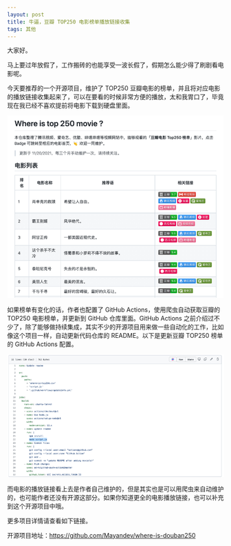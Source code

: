 ```yaml
---
layout: post
title: 牛逼，豆瓣 TOP250 电影榜单播放链接收集
tags: 其他
---
```


大家好。

马上要过年放假了，工作搬砖的也能享受一波长假了，假期怎么能少得了刷剧看电影呢。

今天要推荐的一个开源项目，维护了 TOP250 豆瓣电影的榜单，并且将对应电影的播放链接收集起来了，可以在要看的时候非常方便的播放，太和我胃口了，毕竟现在我已经不喜欢提前将电影下载到硬盘里面。

![image-20220103203032871](https://raw.githubusercontent.com/ZhuPeng/pic/master/images/compress_image-20220103203032871.png)

如果榜单有变化的话，作者也配置了 GitHub Actions，使用爬虫自动获取豆瓣的 TOP250 电影榜单，并更新到 GitHub 仓库里面。GitHub Actions 之前介绍过不少了，除了能够做持续集成，其实不少的开源项目用来做一些自动化的工作，比如像这个项目一样，自动更新代码仓库的 README。以下是更新豆瓣 TOP250 榜单的 GitHub Actions 配置。

![image-20220103203949563](https://raw.githubusercontent.com/ZhuPeng/pic/master/images/compress_image-20220103203949563.png)

而电影的播放链接看上去是作者自己维护的，但是其实也是可以用爬虫来自动维护的，也可能作者还没有开源这部分。如果你知道更全的电影播放链接，也可以补充到这个开源项目中哦。

更多项目详情请查看如下链接。

开源项目地址：https://github.com/Mayandev/where-is-douban250
